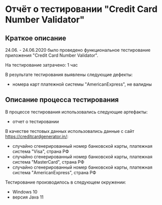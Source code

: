 # Отчёт о тестировании "Credit Card Number Validator"

## Краткое описание

24.06. - 24.06.2020 было проведено функциональное тестирование приложения "Credit Card Number Validator".

На тестирование затрачено: 1 час

В результате тестирования выявлены следующие дефекты:
* номера карт платежной системы "AmericanExpress", не валидны


## Описание процесса тестирования

В процессе тестирования использовались следующие артефакты: 
* отчет о тестировании


В качестве тестовых данных использовались данные c cайт https://creditcardgenerator.in/:
* cлучайно сгенерированный номер банковской карты, платежная система "Visa", страна РФ
* случайно сгенерированный номер банковской карты, платежная система "MasterCard", страна РФ 
* случайно сгенерированный номер банковской карты, платежная система "AmericanExpress", страна РФ

Тестирование производилось в следующем окружении:
*  Windows 10
*  версия Java 11


[https://creditcardgenerator.in/credit-card-generator/India/Visa]: https://creditcardgenerator.in/credit-card-generator/India/Visa